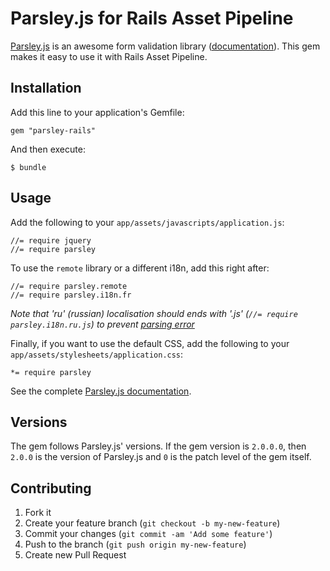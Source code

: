 # Parsley.js for Rails Asset Pipeline

[Parsley.js](https://github.com/guillaumepotier/Parsley.js) is an awesome form validation library ([documentation](http://parsleyjs.org/doc/index.html)).
This gem makes it easy to use it with Rails Asset Pipeline.

## Installation

Add this line to your application's Gemfile:

    gem "parsley-rails"

And then execute:

    $ bundle

## Usage

Add the following to your `app/assets/javascripts/application.js`:

    //= require jquery
    //= require parsley

To use the `remote` library or a different i18n, add this right after:

    //= require parsley.remote
    //= require parsley.i18n.fr
    
*Note that 'ru' (russian) localisation should ends with '.js' (`//= require parsley.i18n.ru.js`) to prevent [parsing error](https://github.com/sstephenson/sprockets/issues/529)*

Finally, if you want to use the default CSS, add the following to your
`app/assets/stylesheets/application.css`:

    *= require parsley


See the complete [Parsley.js documentation](http://parsleyjs.org/doc/index.html).

## Versions

The gem follows Parsley.js' versions. If the gem version is `2.0.0.0`, then `2.0.0` is the version of Parsley.js and `0`
is the patch level of the gem itself.

## Contributing

1. Fork it
2. Create your feature branch (`git checkout -b my-new-feature`)
3. Commit your changes (`git commit -am 'Add some feature'`)
4. Push to the branch (`git push origin my-new-feature`)
5. Create new Pull Request
